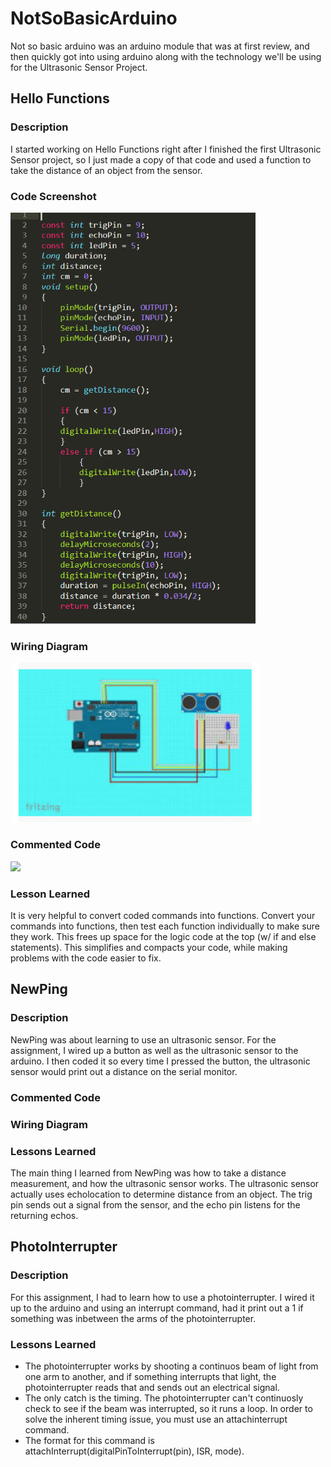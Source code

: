 # NotSoBasicArduino

Not so basic arduino was an arduino module that was at first review,
and then quickly got into using arduino along with the technology
we'll be using for the Ultrasonic Sensor Project.
    
## Hello Functions

### Description

I started working on Hello Functions right after I finished the first
Ultrasonic Sensor project, so I just made a copy of that code and used a
function to take the distance of an object from the sensor.

 ### Code Screenshot
 
 <img src="HelloFunctions/Media/HelloFunctionsCodeScreenshot.PNG" width="392px"/>
 
 ### Wiring Diagram
 
 <img src="HelloFunctions/Media/WiringDiagram.PNG" width="400px"/>
 
 ### Commented Code

<img src="HelloFunctions/HelloFunctions.CommentedCode" width="400px"/>

### Lesson Learned

It is very helpful to convert coded commands into functions.
Convert your commands into functions, then test each function individually
to make sure they work. This frees up space for the logic code at the top 
(w/ if and else statements). This simplifies and compacts your code, while
making problems with the code easier to fix.

## NewPing

### Description

NewPing was about learning to use an ultrasonic sensor. For the assignment,
I wired up a button as well as the ultrasonic sensor to the arduino. I then coded it
so every time I pressed the button, the ultrasonic sensor would print out a distance
on the serial monitor.

### Commented Code

### Wiring Diagram

### Lessons Learned

The main thing I learned from NewPing was how to take a distance measurement,
and how the ultrasonic sensor works. The ultrasonic sensor actually uses echolocation
to determine distance from an object. The trig pin sends out a signal from the sensor,
and the echo pin listens for the returning echos.

## PhotoInterrupter

### Description

For this assignment, I had to learn how to use a photointerrupter. I wired it 
up to the arduino and using an interrupt command, had it print out a 1 if something
was inbetween the arms of the photointerrupter.

### Lessons Learned

* The photointerrupter works by shooting a continuos beam of light from one arm to
another, and if something interrupts that light, the photointerrupter reads that and
sends out an electrical signal. 
* The only catch is the timing. The photointerrupter can't continuosly check to see if
the beam was interrupted, so it runs a loop. In order to solve the inherent timing issue,
you must use an attachinterrupt command.
* The format for this command is attachInterrupt(digitalPinToInterrupt(pin), ISR, mode).
